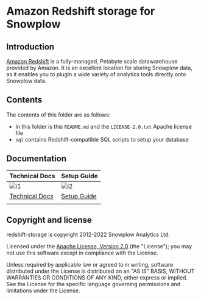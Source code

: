 # Amazon Redshift storage for Snowplow

## Introduction

[Amazon Redshift][redshift] is a fully-managed, Petabyte scale datawarehouse
provided by Amazon. It is an excellent location for storing Snowplow data, as it
enables you to plugin a wide variety of analytics tools directly onto Snowplow data.

## Contents

The contents of this folder are as follows:

* In this folder is this `README.md` and the `LICENSE-2.0.txt` Apache license file
* `sql` contains Redshift-compatible SQL scripts to setup your database

## Documentation

| Technical Docs             | Setup Guide          |
|----------------------------|----------------------|
| ![i1][techdocs-image]      | ![i2][setup-image]   |
| [Technical Docs][techdocs] | [Setup Guide][setup] |
|                            |                      |

## Copyright and license

redshift-storage is copyright 2012-2022 Snowplow Analytics Ltd.

Licensed under the [Apache License, Version 2.0][license] (the "License");
you may not use this software except in compliance with the License.

Unless required by applicable law or agreed to in writing, software
distributed under the License is distributed on an "AS IS" BASIS,
WITHOUT WARRANTIES OR CONDITIONS OF ANY KIND, either express or implied.
See the License for the specific language governing permissions and
limitations under the License.

[redshift]: http://aws.amazon.com/redshift/
[license]: http://www.apache.org/licenses/LICENSE-2.0
[setup]: https://docs.snowplowanalytics.com/docs/getting-started-on-snowplow-open-source/setup-snowplow-on-aws/setup-destinations/setup-redshift/launch-a-redshift-cluster/
[techdocs]: https://docs.snowplowanalytics.com/docs/getting-started-on-snowplow-open-source/setup-snowplow-on-aws/setup-destinations/setup-redshift/
[techdocs-image]: https://d3i6fms1cm1j0i.cloudfront.net/github/images/techdocs.png
[setup-image]: https://d3i6fms1cm1j0i.cloudfront.net/github/images/setup.png
